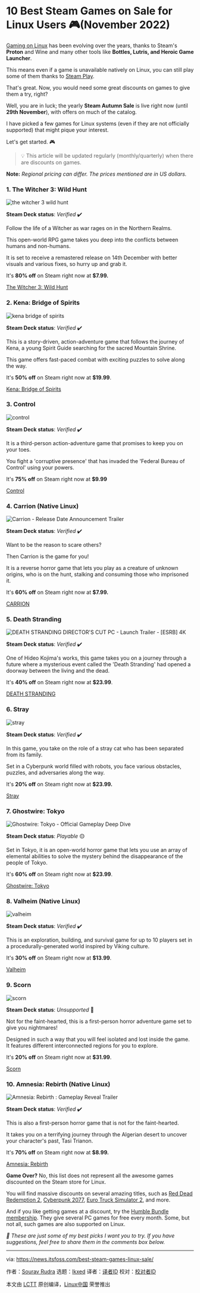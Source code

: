 [#]: subject: "10 Best Steam Games on Sale for Linux Users 🎮(November 2022)"
[#]: via: "https://news.itsfoss.com/best-steam-games-linux-sale/"
[#]: author: "Sourav Rudra https://news.itsfoss.com/author/sourav/"
[#]: collector: "lkxed"
[#]: translator: " "
[#]: reviewer: " "
[#]: publisher: " "
[#]: url: " "

10 Best Steam Games on Sale for Linux Users 🎮(November 2022)
======

[Gaming on Linux][1] has been evolving over the years, thanks to Steam's **Proton** and Wine and many other tools like **Bottles, Lutris, and Heroic Game Launcher**.

This means even if a game is unavailable natively on Linux, you can still play some of them thanks to [Steam Play][2].

That's great. Now, you would need some great discounts on games to give them a try, right?

Well, you are in luck; the yearly **Steam Autumn Sale** is live right now (until **29th November**), with offers on much of the catalog.

I have picked a few games for Linux systems (even if they are not officially supported) that might pique your interest.

Let's get started. 🎮

> 💡 This article will be updated regularly (monthly/quarterly) when there are discounts on games.

**Note:** _Regional pricing can differ. The prices mentioned are in US dollars._

### 1. The Witcher 3: Wild Hunt

![the witcher 3 wild hunt][3]

**Steam Deck status**: _Verified_ ✔️

Follow the life of a Witcher as war rages on in the Northern Realms. 

This open-world RPG game takes you deep into the conflicts between humans and non-humans.

It is set to receive a remastered release on 14th December with better visuals and various fixes, so hurry up and grab it.

It's **80% off** on Steam right now at **$7.99.**

[The Witcher 3: Wild Hunt][4]

### 2. Kena: Bridge of Spirits

![kena bridge of spirits][5]

**Steam Deck status**: _Verified_ ✔️

This is a story-driven, action-adventure game that follows the journey of Kena, a young Spirit Guide searching for the sacred Mountain Shrine.

This game offers fast-paced combat with exciting puzzles to solve along the way.

It's **50% off** on Steam right now at **$19.99**.

[Kena: Bridge of Spirits][6]

### 3. Control

![control][7]

**Steam Deck status**: _Verified_ ✔️

It is a third-person action-adventure game that promises to keep you on your toes.

You fight a 'corruptive presence' that has invaded the 'Federal Bureau of Control' using your powers.

It's **75% off** on Steam right now at **$9.99**

[Control][8]

### 4. Carrion (Native Linux)

![Carrion - Release Date Announcement Trailer][9]

**Steam Deck status**: _Verified_ ✔️

Want to be the reason to scare others?

Then Carrion is the game for you!

It is a reverse horror game that lets you play as a creature of unknown origins, who is on the hunt, stalking and consuming those who imprisoned it.

It's **60% off** on Steam right now at **$7.99.**

[CARRION][10]

### 5. Death Stranding

![DEATH STRANDING DIRECTOR'S CUT PC - Launch Trailer - [ESRB] 4K][11]

**Steam Deck status**: _Verified_ ✔️

One of Hideo Kojima's works, this game takes you on a journey through a future where a mysterious event called the 'Death Stranding' had opened a doorway between the living and the dead.

It's **40% off** on Steam right now at **$23.99**.

[DEATH STRANDING][12]

### 6. Stray

![stray][13]

**Steam Deck status**: _Verified_ ✔️

In this game, you take on the role of a stray cat who has been separated from its family.

Set in a Cyberpunk world filled with robots, you face various obstacles, puzzles, and adversaries along the way.

It's **20% off** on Steam right now at **$23.99.**

[Stray][14]

### 7. Ghostwire: Tokyo

![Ghostwire: Tokyo - Official Gameplay Deep Dive][15]

**Steam Deck status**: _Playable_ 🟡

Set in Tokyo, it is an open-world horror game that lets you use an array of elemental abilities to solve the mystery behind the disappearance of the people of Tokyo.

It's **60% off** on Steam right now at **$23.99**.

[Ghostwire: Tokyo][16]

### 8. Valheim (Native Linux)

![valheim][17]

**Steam Deck status**: _Verified_ ✔️

This is an exploration, building, and survival game for up to 10 players set in a procedurally-generated world inspired by Viking culture.

It's **30% off** on Steam right now at **$13.99**.

[Valheim][18]

### 9. Scorn

![scorn][19]

**Steam Deck status**: _Unsupported_ 🚫

Not for the faint-hearted, this is a first-person horror adventure game set to give you nightmares!

Designed in such a way that you will feel isolated and lost inside the game. It features different interconnected regions for you to explore.

It's **20% off** on Steam right now at **$31.99**.

[Scorn][20]

### 10. Amnesia: Rebirth (Native Linux)

![Amnesia: Rebirth : Gameplay Reveal Trailer][21]

**Steam Deck status**: _Verified_ ✔️

This is also a first-person horror game that is not for the faint-hearted.

It takes you on a terrifying journey through the Algerian desert to uncover your character's past, Tasi Trianon.

It's **70% off** on Steam right now at **$8.99.**

[Amnesia: Rebirth][22]

**Game Over?** No, this list does not represent all the awesome games discounted on the Steam store for Linux. 

You will find massive discounts on several amazing titles, such as [Red Dead Redemption 2][23], [Cyberpunk 2077][24], [Euro Truck Simulator 2][25], and more. 

And if you like getting games at a discount, try the [Humble Bundle membership][26]. They give several PC games for free every month. Some, but not all, such games are also supported on Linux.

_💬 These are just some of my best picks I want you to try. If you have suggestions, feel free to share them in the comments box below._

--------------------------------------------------------------------------------

via: https://news.itsfoss.com/best-steam-games-linux-sale/

作者：[Sourav Rudra][a]
选题：[lkxed][b]
译者：[译者ID](https://github.com/译者ID)
校对：[校对者ID](https://github.com/校对者ID)

本文由 [LCTT](https://github.com/LCTT/TranslateProject) 原创编译，[Linux中国](https://linux.cn/) 荣誉推出

[a]: https://news.itsfoss.com/author/sourav/
[b]: https://github.com/lkxed
[1]: https://itsfoss.com/linux-gaming-guide/
[2]: https://itsfoss.com/steam-play/
[3]: https://news.itsfoss.com/content/images/2022/11/Witcher_3.jpg
[4]: https://store.steampowered.com/app/292030/The_Witcher_3_Wild_Hunt/
[5]: https://news.itsfoss.com/content/images/2022/11/Kena.jpg
[6]: https://store.steampowered.com/app/1954200/Kena_Bridge_of_Spirits/
[7]: https://news.itsfoss.com/content/images/2022/11/Control.jpg
[8]: https://store.steampowered.com/app/870780/Control_Ultimate_Edition/
[9]: https://youtu.be/EbXBqae_iJI
[10]: https://store.steampowered.com/app/953490/CARRION/
[11]: https://youtu.be/s2GUQcbz_8Q
[12]: https://store.steampowered.com/app/1850570/DEATH_STRANDING_DIRECTORS_CUT/
[13]: https://news.itsfoss.com/content/images/2022/11/Stray.jpg
[14]: https://store.steampowered.com/app/1332010/Stray/
[15]: https://youtu.be/vGScfDMeId8
[16]: https://store.steampowered.com/app/1475810/Ghostwire_Tokyo/
[17]: https://news.itsfoss.com/content/images/2022/11/Valheim.jpg
[18]: https://store.steampowered.com/app/892970/Valheim/
[19]: https://news.itsfoss.com/content/images/2022/11/Scorn.jpg
[20]: https://store.steampowered.com/app/698670/Scorn/
[21]: https://youtu.be/jChsLiRvWXw
[22]: https://store.steampowered.com/app/999220/Amnesia_Rebirth/
[23]: https://store.steampowered.com/app/1174180/Red_Dead_Redemption_2/
[24]: https://store.steampowered.com/app/1091500/Cyberpunk_2077/
[25]: https://store.steampowered.com/app/227300/Euro_Truck_Simulator_2/
[26]: https://www.humblebundle.com/membership?partner=itsfoss
